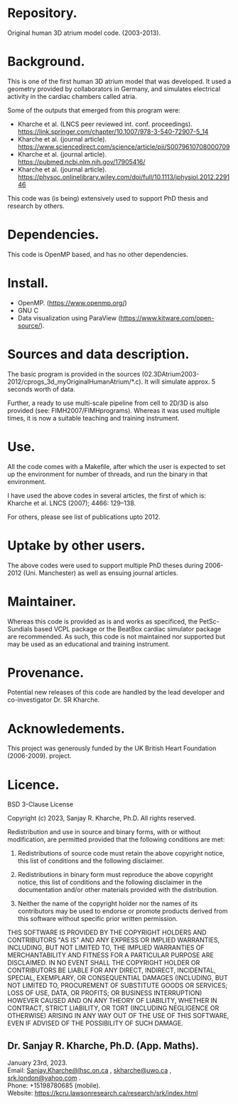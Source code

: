 # Repository.  

Original human 3D atrium model code. (2003-2013).

# Background.  

This is one of the first human 3D atrium model that was developed. It used a geometry provided by
collaborators in Germany, and simulates electrical activity in the cardiac chambers called atria.  

Some of the outputs that emerged from this program were:  
* Kharche et al. (LNCS peer reviewed int. conf. proceedings). https://link.springer.com/chapter/10.1007/978-3-540-72907-5_14  
* Kharche et al. (journal article). https://www.sciencedirect.com/science/article/pii/S0079610708000709
* Kharche et al. (journal article). https://pubmed.ncbi.nlm.nih.gov/17905416/
* Kharche et al. (journal article). https://physoc.onlinelibrary.wiley.com/doi/full/10.1113/jphysiol.2012.229146

This code was (is being) extensively used to support PhD thesis and research by others.

# Dependencies.  

This code is OpenMP based, and has no other dependencies.

# Install.  

* OpenMP. (https://www.openmp.org/)  
* GNU C  
* Data visualization using ParaView  (https://www.kitware.com/open-source/).

# Sources and data description.

The basic program is provided in the sources (02.3DAtrium2003-2012/cprogs_3d_myOriginalHumanAtrium/*.c).
It will simulate approx. 5 seconds worth of data.  

Further, a ready to use multi-scale pipeline from cell to 2D/3D is also provided (see: FIMH2007/FIMHprograms).
Whereas it was used multiple times, it is now a suitable teaching and training instrument.

# Use.

All the code comes with a Makefile, after which the user is expected to set up the environment for number of threads,
and run the binary in that environment.

I have used the above codes in several articles, the first of which is:
Kharche et al. LNCS (2007); 4466: 129–138.  

For others, please see list of publications upto 2012.

# Uptake by other users.

The above codes were used to support multiple PhD theses during 2006-2012 (Uni. Manchester) as well as ensuing
journal articles.

# Maintainer.

Whereas this code is provided as is and works as specificed, the PetSc-Sundials based VCPL package or the BeatBox cardiac simulator package are recommended.
As such, this code is not maintained nor supported but may be used as an educational and training instrument.

# Provenance.

Potential new releases of this code are handled by the lead developer and co-investigator Dr. SR Kharche.

# Acknowledements.

This project was generously funded by the UK British Heart Foundation (2006-2009). project.

# Licence.

BSD 3-Clause License

Copyright (c) 2023, Sanjay R. Kharche, Ph.D.
All rights reserved.

Redistribution and use in source and binary forms, with or without
modification, are permitted provided that the following conditions are met:

1. Redistributions of source code must retain the above copyright notice, this
   list of conditions and the following disclaimer.

2. Redistributions in binary form must reproduce the above copyright notice,
   this list of conditions and the following disclaimer in the documentation
   and/or other materials provided with the distribution.

3. Neither the name of the copyright holder nor the names of its
   contributors may be used to endorse or promote products derived from
   this software without specific prior written permission.

THIS SOFTWARE IS PROVIDED BY THE COPYRIGHT HOLDERS AND CONTRIBUTORS "AS IS"
AND ANY EXPRESS OR IMPLIED WARRANTIES, INCLUDING, BUT NOT LIMITED TO, THE
IMPLIED WARRANTIES OF MERCHANTABILITY AND FITNESS FOR A PARTICULAR PURPOSE ARE
DISCLAIMED. IN NO EVENT SHALL THE COPYRIGHT HOLDER OR CONTRIBUTORS BE LIABLE
FOR ANY DIRECT, INDIRECT, INCIDENTAL, SPECIAL, EXEMPLARY, OR CONSEQUENTIAL
DAMAGES (INCLUDING, BUT NOT LIMITED TO, PROCUREMENT OF SUBSTITUTE GOODS OR
SERVICES; LOSS OF USE, DATA, OR PROFITS; OR BUSINESS INTERRUPTION) HOWEVER
CAUSED AND ON ANY THEORY OF LIABILITY, WHETHER IN CONTRACT, STRICT LIABILITY,
OR TORT (INCLUDING NEGLIGENCE OR OTHERWISE) ARISING IN ANY WAY OUT OF THE USE
OF THIS SOFTWARE, EVEN IF ADVISED OF THE POSSIBILITY OF SUCH DAMAGE.

## Dr. Sanjay R. Kharche, Ph.D. (App. Maths).  
January 23rd, 2023.  
Email: Sanjay.Kharche@lhsc.on.ca , skharche@uwo.ca , srk.london@yahoo.com .  
Phone: +15198780685 (mobile).  
Website: https://kcru.lawsonresearch.ca/research/srk/index.html  

